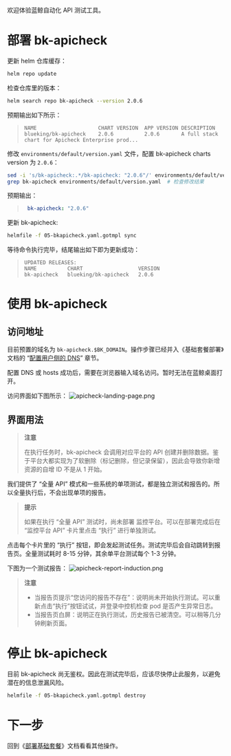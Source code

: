 欢迎体验蓝鲸自动化 API 测试工具。

# 部署 bk-apicheck

更新 helm 仓库缓存：
``` bash
helm repo update
```
检查仓库里的版本：
``` bash
helm search repo bk-apicheck --version 2.0.6
```
预期输出如下所示：
>``` plain
>NAME                    CHART VERSION  APP VERSION DESCRIPTION
>blueking/bk-apicheck    2.0.6          2.0.6       A full stack chart for Apicheck Enterprise prod...
>```

修改 `environments/default/version.yaml` 文件，配置 bk-apicheck charts version 为 `2.0.6`：
``` bash
sed -i 's/bk-apicheck:.*/bk-apicheck: "2.0.6"/' environments/default/version.yaml
grep bk-apicheck environments/default/version.yaml  # 检查修改结果
```
预期输出：
>``` yaml
>  bk-apicheck: "2.0.6"
>```

更新 bk-apicheck:
``` bash
helmfile -f 05-bkapicheck.yaml.gotmpl sync
```

等待命令执行完毕，结尾输出如下即为更新成功：
>``` plain
>UPDATED RELEASES:
>NAME          CHART                  VERSION
>bk-apicheck   blueking/bk-apicheck   2.0.6
>```

# 使用 bk-apicheck
## 访问地址
目前预置的域名为 `bk-apicheck.$BK_DOMAIN`。操作步骤已经并入《基础套餐部署》文档的 “[配置用户侧的 DNS](install-bkce.md#hosts-in-user-pc)” 章节。

配置 DNS 或 hosts 成功后，需要在浏览器输入域名访问。暂时无法在蓝鲸桌面打开。

访问界面如下图所示：
![apicheck-landing-page.png](assets/apicheck-landing-page.png)

## 界面用法
>**注意**
>
>在执行任务时，bk-apicheck 会调用对应平台的 API 创建并删除数据。鉴于平台大都实现为了软删除（标记删除，但记录保留），因此会导致你新增资源的自增 ID 不是从 1 开始。

我们提供了 “全量 API” 模式和一些系统的单项测试，都是独立测试和报告的。所以全量执行后，不会出现单项的报告。

>**提示**
>
>如果在执行 “全量 API” 测试时，尚未部署 监控平台。可以在部署完成后在 “监控平台 API” 卡片里点击 “执行” 进行单独测试。

点击每个卡片里的 “执行” 按钮，即会发起测试任务。测试完毕后会自动跳转到报告页。全量测试耗时 8-15 分钟，其余单平台测试每个 1-3 分钟。

下图为一个测试报告：
![apicheck-report-induction.png](assets/apicheck-report-induction.png)

>**注意**
>
>* 当报告页提示“您访问的报告不存在”：说明尚未开始执行测试。可以重新点击“执行”按钮试试，并登录中控机检查 pod 是否产生异常日志。
>* 当报告页白屏：说明正在执行测试，历史报告已被清空。可以稍等几分钟刷新页面。


# 停止 bk-apicheck
目前 bk-apicheck 尚无鉴权。因此在测试完毕后，应该尽快停止此服务，以避免潜在的信息泄漏风险。

``` bash
helmfile -f 05-bkapicheck.yaml.gotmpl destroy
```

# 下一步
回到《[部署基础套餐](install-bkce.md#next)》文档看看其他操作。

